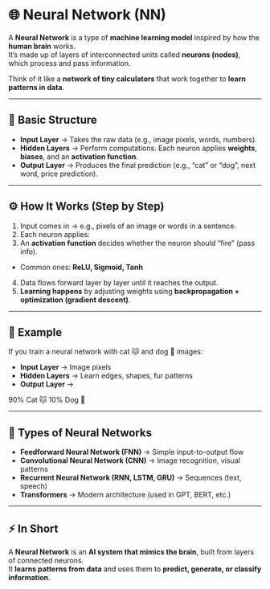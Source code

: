 # 🌐 Neural Network (NN)

A **Neural Network** is a type of **machine learning model** inspired by how the **human brain** works.  
It’s made up of layers of interconnected units called **neurons (nodes)**, which process and pass information.

Think of it like a **network of tiny calculators** that work together to **learn patterns in data**.

---

## 🔑 Basic Structure

- **Input Layer** → Takes the raw data (e.g., image pixels, words, numbers).  
- **Hidden Layers** → Perform computations. Each neuron applies **weights**, **biases**, and an **activation function**.  
- **Output Layer** → Produces the final prediction (e.g., “cat” or “dog”, next word, price prediction).  

---

## ⚙️ How It Works (Step by Step)

1. Input comes in → e.g., pixels of an image or words in a sentence.  
2. Each neuron applies:  
3. An **activation function** decides whether the neuron should “fire” (pass info).  
- Common ones: **ReLU, Sigmoid, Tanh**  
4. Data flows forward layer by layer until it reaches the output.  
5. **Learning happens** by adjusting weights using **backpropagation + optimization (gradient descent)**.  

---

## 🎯 Example

If you train a neural network with cat 🐱 and dog 🐶 images:  

- **Input Layer** → Image pixels  
- **Hidden Layers** → Learn edges, shapes, fur patterns  
- **Output Layer** →  

90% Cat 🐱
10% Dog 🐶


---

## 🚀 Types of Neural Networks

- **Feedforward Neural Network (FNN)** → Simple input-to-output flow  
- **Convolutional Neural Network (CNN)** → Image recognition, visual patterns  
- **Recurrent Neural Network (RNN, LSTM, GRU)** → Sequences (text, speech)  
- **Transformers** → Modern architecture (used in GPT, BERT, etc.)  

---

## ⚡ In Short

A **Neural Network** is an **AI system that mimics the brain**, built from layers of connected neurons.  
It **learns patterns from data** and uses them to **predict, generate, or classify information**.  
    